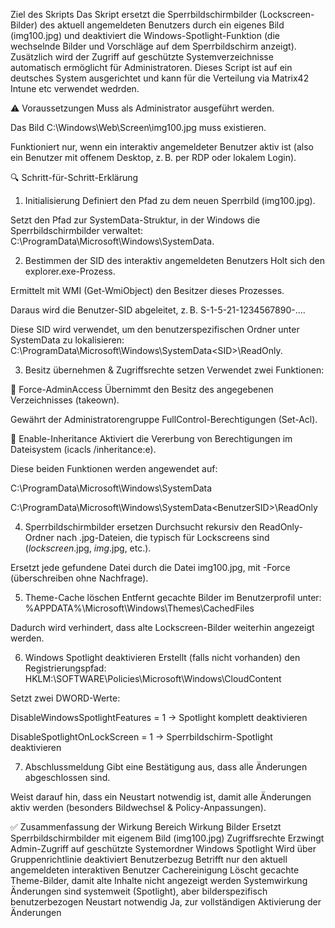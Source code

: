 Ziel des Skripts
Das Skript ersetzt die Sperrbildschirmbilder (Lockscreen-Bilder) des aktuell angemeldeten Benutzers durch ein eigenes Bild (img100.jpg) und deaktiviert die Windows-Spotlight-Funktion (die wechselnde Bilder und Vorschläge auf dem Sperrbildschirm anzeigt).
Zusätzlich wird der Zugriff auf geschützte Systemverzeichnisse automatisch ermöglicht für Administratoren.
Dieses Script ist auf ein deutsches System ausgerichtet und kann für die Verteilung via Matrix42 Intune etc verwendet wedrden.

⚠️ Voraussetzungen
Muss als Administrator ausgeführt werden.

Das Bild C:\Windows\Web\Screen\img100.jpg muss existieren.

Funktioniert nur, wenn ein interaktiv angemeldeter Benutzer aktiv ist (also ein Benutzer mit offenem Desktop, z. B. per RDP oder lokalem Login).

🔍 Schritt-für-Schritt-Erklärung
1. Initialisierung
Definiert den Pfad zu dem neuen Sperrbild (img100.jpg).

Setzt den Pfad zur SystemData-Struktur, in der Windows die Sperrbildschirmbilder verwaltet:
C:\ProgramData\Microsoft\Windows\SystemData.

2. Bestimmen der SID des interaktiv angemeldeten Benutzers
Holt sich den explorer.exe-Prozess.

Ermittelt mit WMI (Get-WmiObject) den Besitzer dieses Prozesses.

Daraus wird die Benutzer-SID abgeleitet, z. B. S-1-5-21-1234567890-....

Diese SID wird verwendet, um den benutzerspezifischen Ordner unter SystemData zu lokalisieren:
C:\ProgramData\Microsoft\Windows\SystemData\<SID>\ReadOnly.

3. Besitz übernehmen & Zugriffsrechte setzen
Verwendet zwei Funktionen:

🔧 Force-AdminAccess
Übernimmt den Besitz des angegebenen Verzeichnisses (takeown).

Gewährt der Administratorengruppe FullControl-Berechtigungen (Set-Acl).

🔧 Enable-Inheritance
Aktiviert die Vererbung von Berechtigungen im Dateisystem (icacls /inheritance:e).

Diese beiden Funktionen werden angewendet auf:

C:\ProgramData\Microsoft\Windows\SystemData

C:\ProgramData\Microsoft\Windows\SystemData\<BenutzerSID>\ReadOnly

4. Sperrbildschirmbilder ersetzen
Durchsucht rekursiv den ReadOnly-Ordner nach .jpg-Dateien, die typisch für Lockscreens sind (*lockscreen*.jpg, *img*.jpg, etc.).

Ersetzt jede gefundene Datei durch die Datei img100.jpg, mit -Force (überschreiben ohne Nachfrage).

5. Theme-Cache löschen
Entfernt gecachte Bilder im Benutzerprofil unter:
%APPDATA%\Microsoft\Windows\Themes\CachedFiles

Dadurch wird verhindert, dass alte Lockscreen-Bilder weiterhin angezeigt werden.

6. Windows Spotlight deaktivieren
Erstellt (falls nicht vorhanden) den Registrierungspfad:
HKLM:\SOFTWARE\Policies\Microsoft\Windows\CloudContent

Setzt zwei DWORD-Werte:

DisableWindowsSpotlightFeatures = 1 → Spotlight komplett deaktivieren

DisableSpotlightOnLockScreen = 1 → Sperrbildschirm-Spotlight deaktivieren

7. Abschlussmeldung
Gibt eine Bestätigung aus, dass alle Änderungen abgeschlossen sind.

Weist darauf hin, dass ein Neustart notwendig ist, damit alle Änderungen aktiv werden (besonders Bildwechsel & Policy-Anpassungen).

✅ Zusammenfassung der Wirkung
Bereich	Wirkung
Bilder	Ersetzt Sperrbildschirmbilder mit eigenem Bild (img100.jpg)
Zugriffsrechte	Erzwingt Admin-Zugriff auf geschützte Systemordner
Windows Spotlight	Wird über Gruppenrichtlinie deaktiviert
Benutzerbezug	Betrifft nur den aktuell angemeldeten interaktiven Benutzer
Cachereinigung	Löscht gecachte Theme-Bilder, damit alte Inhalte nicht angezeigt werden
Systemwirkung	Änderungen sind systemweit (Spotlight), aber bilderspezifisch benutzerbezogen
Neustart notwendig	Ja, zur vollständigen Aktivierung der Änderungen
